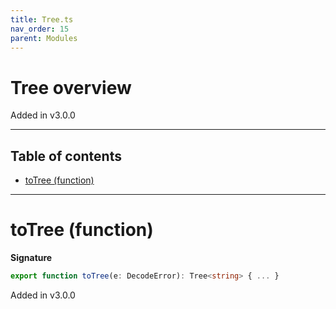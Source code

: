 ```yaml
---
title: Tree.ts
nav_order: 15
parent: Modules
---
```


# Tree overview

Added in v3.0.0

---

<h2 class="text-delta">Table of contents</h2>

- [toTree (function)](#totree-function)

---

# toTree (function)

**Signature**

```ts
export function toTree(e: DecodeError): Tree<string> { ... }
```

Added in v3.0.0
